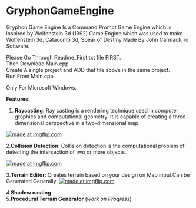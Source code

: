 # GryphonGameEngine
Gryphon Game Engine Is a Command Prompt Game Engine which is inspired by Wolfenstein 3d (1992) Game Engine which was used to make Wolfenstein 3d, Catacomb 3d, Spear of Destiny  Made By John Carmack, id Software.

Please Go Through Readme_First.txt file FIRST.                    
Then Download Main.cpp               
Create A single project and ADD that file above in the same project.             
Run From Main.cpp  

Only For Microsoft Windows.

**Features:**
1. **Raycasting**:
                Ray casting is a rendering technique used in computer graphics and computational geometry. It is capable of creating a three-dimensional perspective in a two-dimensional map.

<a href="https://imgflip.com/gif/378h1q"><img src="https://i.imgflip.com/378h1q.gif" title="made at imgflip.com"/></a>

2.**Collision Detection**:
                 Collision detection is the computational problem of detecting the intersection of two or more objects.
                 
 <a href="https://imgflip.com/gif/378i14"><img src="https://i.imgflip.com/378i14.gif" title="made at imgflip.com"/></a>
 
 3.**Terrain Editor**:
                    Creates terrain based on your design on Map input.Can be Generated Generally.
   <a href="https://imgflip.com/gif/378iam"><img src="https://i.imgflip.com/378iam.gif" title="made at imgflip.com"/></a>
   
  4.**Shadow casting**  
  5.**Procedural Terrain Generator**
  (*work on Progress*)
